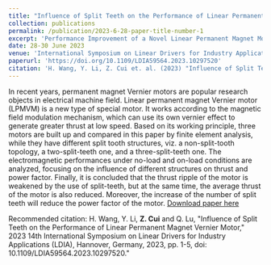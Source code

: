 ```yaml
---
title: "Influence of Split Teeth on the Performance of Linear Permanent Magnet Vernier Motor"
collection: publications
permalink: /publication/2023-6-28-paper-title-number-1
excerpt: 'Performance Improvement of a Novel Linear Permanent Magnet Motor (LPMM).'
date: 28-30 June 2023
venue: 'International Symposium on Linear Drivers for Industry Applications (LDIA)'
paperurl: 'https://doi.org/10.1109/LDIA59564.2023.10297520'
citation: 'H. Wang, Y. Li, Z. Cui et. al. (2023) "Influence of Split Teeth on the Performance of Linear Permanent Magnet Vernier Motor; <i>LDIA</i>.'
---
```

In recent years, permanent magnet Vernier motors are popular research objects in electrical machine field. Linear permanent magnet Vernier motor (LPMVM) is a new type of special motor. It works according to the magnetic field modulation mechanism, which can use its own vernier effect to generate greater thrust at low speed. Based on its working principle, three motors are built up and compared in this paper by finite element analysis, while they have different split tooth structures, viz. a non-split-tooth topology, a two-split-teeth one, and a three-split-teeth one. The electromagnetic performances under no-load and on-load conditions are analyzed, focusing on the influence of different structures on thrust and power factor. Finally, it is concluded that the thrust ripple of the motor is weakened by the use of split-teeth, but at the same time, the average thrust of the motor is also reduced. Moreover, the increase of the number of split teeth will reduce the power factor of the motor.
[Download paper here](http://academicpages.github.io/files/paper1.pdf)

Recommended citation: H. Wang, Y. Li, **Z. Cui** and Q. Lu, "Influence of Split Teeth on the Performance of Linear Permanent Magnet Vernier Motor," 2023 14th International Symposium on Linear Drivers for Industry Applications (LDIA), Hannover, Germany, 2023, pp. 1-5, doi: 10.1109/LDIA59564.2023.10297520."
